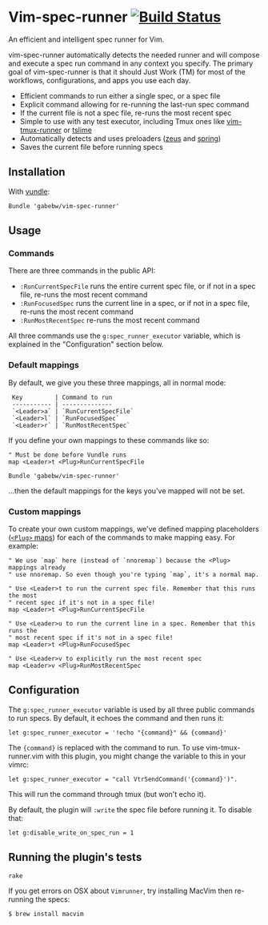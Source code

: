 Vim-spec-runner [![Build Status](https://travis-ci.org/gabebw/vim-spec-runner.svg?branch=master)](https://travis-ci.org/gabebw/vim-spec-runner)
============================================================

An efficient and intelligent spec runner for Vim.

vim-spec-runner automatically detects the needed runner and will compose and
execute a spec run command in any context you specify. The primary goal of
vim-spec-runner is that it should Just Work (TM) for most of the workflows,
configurations, and apps you use each day.

* Efficient commands to run either a single spec, or a spec file
* Explicit command allowing for re-running the last-run spec command
* If the current file is not a spec file, re-runs the most recent spec
* Simple to use with any test executor, including Tmux ones like
  [vim-tmux-runner] or [tslime]
* Automatically detects and uses preloaders ([zeus] and [spring])
* Saves the current file before running specs

[zeus]: https://github.com/burke/zeus
[spring]: https://github.com/rails/spring
[vim-tmux-runner]: https://github.com/christoomey/vim-tmux-runner
[tslime]: https://github.com/jgdavey/tslime.vim

Installation
------------

With [vundle](https://github.com/gmarik/Vundle.vim):

```vim
Bundle 'gabebw/vim-spec-runner'
```

Usage
-----

### Commands

There are three commands in the public API:

* `:RunCurrentSpecFile` runs the entire current spec file, or if not in a spec
  file, re-runs the most recent command
* `:RunFocusedSpec` runs the current line in a spec, or if not in a spec file,
  re-runs the most recent command
* `:RunMostRecentSpec` re-runs the most recent command

All three commands use the `g:spec_runner_executor` variable, which is explained
in the "Configuration" section below.

### Default mappings

By default, we give you these three mappings, all in normal mode:

     Key         | Command to run
     ----------- | --------------
     `<Leader>a` | `RunCurrentSpecFile`
     `<Leader>l` | `RunFocusedSpec`
     `<Leader>r` | `RunMostRecentSpec`

If you define your own mappings to these commands like so:

```vim
" Must be done before Vundle runs
map <Leader>t <Plug>RunCurrentSpecFile

Bundle 'gabebw/vim-spec-runner'
```

...then the default mappings for the keys you've mapped will not be set.


### Custom mappings

To create your own custom mappings, we've defined mapping placeholders ([`<Plug>`
maps][plug]) for each of the commands to make mapping easy. For example:

```vim
" We use `map` here (instead of `nnoremap`) because the <Plug> mappings already
" use nnoremap. So even though you're typing `map`, it's a normal map.

" Use <Leader>t to run the current spec file. Remember that this runs the most
" recent spec if it's not in a spec file!
map <Leader>t <Plug>RunCurrentSpecFile

" Use <Leader>u to run the current line in a spec. Remember that this runs the
" most recent spec if it's not in a spec file!
map <Leader>t <Plug>RunFocusedSpec

" Use <Leader>v to explicitly run the most recent spec
map <Leader>v <Plug>RunMostRecentSpec
```

[plug]: http://vim.wikia.com/wiki/Mapping_keys_in_Vim_-_Tutorial_(Part_3)#Use_of_.3CPlug.3E

Configuration
-------------

The `g:spec_runner_executor` variable is used by all three public commands to
run specs. By default, it echoes the command and then runs it:

```vim
let g:spec_runner_executor = '!echo "{command}" && {command}'
```

The `{command}` is replaced with the command to run. To use vim-tmux-runner.vim with this
plugin, you might change the variable to this in your vimrc:

```vim
let g:spec_runner_executor = "call VtrSendCommand('{command}')".
```

This will run the command through tmux (but won't echo it).

By default, the plugin will `:write` the spec file before running it. To disable
that:

```vim
let g:disable_write_on_spec_run = 1
```

Running the plugin's tests
--------------------------

    rake

If you get errors on OSX about `Vimrunner`, try installing MacVim then re-running the specs:

    $ brew install macvim
